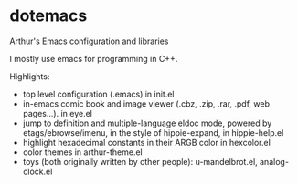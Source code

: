 dotemacs
========

Arthur's Emacs configuration and libraries

I mostly use emacs for programming in C++.

Highlights:
* top level configuration (.emacs) in init.el
* in-emacs comic book and image viewer (.cbz, .zip, .rar, .pdf, web pages...). in eye.el
* jump to definition and multiple-language eldoc mode, powered by etags/ebrowse/imenu, in the style of hippie-expand, in hippie-help.el
* highlight hexadecimal constants in their ARGB color in hexcolor.el
* color themes in arthur-theme.el
* toys (both originally written by other people): u-mandelbrot.el, analog-clock.el
